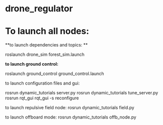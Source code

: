 # drone_regulator

# To launch all nodes: 

**to launch dependencies and topics: **

  roslaunch drone_sim forest_sim.launch 
  
**to launch ground control:** 

  roslaunch ground_control ground_control.launch 
  
to launch configuration files and gui:

  rosrun dynamic_tutorials server.py
  rosrun dynamic_tutorials tune_server.py
  rosrun rqt_gui rqt_gui -s reconfigure 
  
to launch repulsive field node:
  rosrun dynamic_tutorials field.py 
  
to launch offboard mode:
  rosrun dynamic_tutorials offb_node.py
